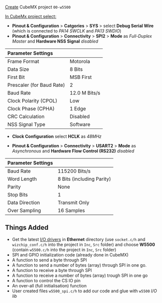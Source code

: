 <ins>Create</ins> CubeMX project `00-w5500`     
      
<ins>In CubeMx project select:</ins>       
      
- **Pinout & Configuration** > **Catgories** > **SYS** > select **Debug Serial Wire** (which is connected to _PA14 SWCLK_ and _PA13 SWDIO_)      
- **Pinout & Configuration** > **Connectivity** > **SPI2** > **Mode** as _Full-Duplex Master_ and **Hardware NSS Signal** _disabled_      
     
|  Parameter Settings |   |
|:-------------|:-------------|
| Frame Format   | Motorola  |
| Data Size          | 8 Bits         |
| First Bit | MSB First         |
| Prescaler (for Baud Rate) | 2         |
| Baud Rate          | 12.0 M Bits/s         |
| Clock Polarity (CPOL)          | Low          |
| Clock Phase (CPHA)           | 1 Edge    |
| CRC Calculation           | Disabled    |        
| NSS Signal Type           | Software    |     
     
- **Clock Configuration** select **HCLK** as _48MHz_     
     

- **Pinout & Configuration** > **Connectivity** > **USART2** > **Mode** as _Asynchronous_ and **Hardware Flow Control (RS232)** _disabled_      
    
|  Parameter Settings |   |
|:-------------|:-------------|
| Baud Rate   | 115200 Bits/s  |
| Word Length          | 8 Bits (including Parity)         |
| Parity | None         |
| Stop Bits | 1         |
| Data Direction          | Transmit Only         |
| Over Sampling         | 16 Samples          |    


## Things Added     
- Get the latest [I/O drivers](https://github.com/Wiznet/ioLibrary_Driver/tree/master) in **Ethernet** directory (use `socket.c/h` and `wizchip_conf.c/h` into the project in `Inc`, `Src` folder) and choose **W5500** (contain `w5500.c/h` into the project in `Inc`, `Src` folder)    
- SPI and GPIO initialization code (already done in CubeMX)   
- A function to send a byte through SPI   
- A function to send a number of bytes (array) through SPI in one go.    
- A function to receive a byte through SPI    
- A function to receive a number of bytes (array) trough SPI in one go     
- A function to control the CS IO pin   
- An over-all (full initialisation) function     
- User created files `w5500_spi.c/h` to add our code and glue with `w5500` _I/O lib_




      		    		 